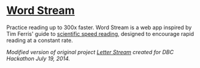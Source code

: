 [Word Stream](http://wordstream.heroku.com)
============

Practice reading up to 300x faster. Word Stream is a web app inspired by Tim Ferris' guide to [scientific speed reading](http://fourhourworkweek.com/2009/07/30/speed-reading-and-accelerated-learning), designed to encourage rapid reading at a constant rate.

<i>Modified version of original project [Letter Stream](http://letterstream.heroku.com) created for DBC Hackathon July 19, 2014.</i>
